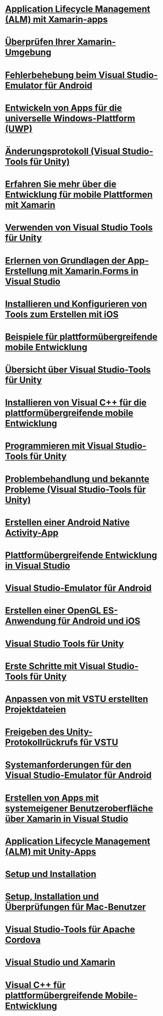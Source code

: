 # [Application Lifecycle Management (ALM) mit Xamarin-apps](application-lifecycle-management-alm-with-xamarin-apps.md)
# [Überprüfen Ihrer Xamarin-Umgebung](verify-your-xamarin-environment.md)
# [Fehlerbehebung beim Visual Studio-Emulator für Android](troubleshooting-the-visual-studio-emulator-for-android.md)
# [Entwickeln von Apps für die universelle Windows-Plattform (UWP)](develop-apps-for-the-universal-windows-platform-uwp.md)
# [Änderungsprotokoll (Visual Studio-Tools für Unity)](change-log-visual-studio-tools-for-unity.md)
# [Erfahren Sie mehr über die Entwicklung für mobile Plattformen mit Xamarin](learn-about-mobile-development-with-xamarin.md)
# [Verwenden von Visual Studio Tools für Unity](using-visual-studio-tools-for-unity.md)
# [Erlernen von Grundlagen der App-Erstellung mit Xamarin.Forms in Visual Studio](learn-app-building-basics-with-xamarin-forms-in-visual-studio.md)
# [Installieren und Konfigurieren von Tools zum Erstellen mit iOS](install-and-configure-tools-to-build-using-ios.md)
# [Beispiele für plattformübergreifende mobile Entwicklung](cross-platform-mobile-development-examples.md)
# [Übersicht über Visual Studio-Tools für Unity](overview-of-visual-studio-tools-for-unity.md)
# [Installieren von Visual C++ für die plattformübergreifende mobile Entwicklung](install-visual-cpp-for-cross-platform-mobile-development.md)
# [Programmieren mit Visual Studio-Tools für Unity](programming-visual-studio-tools-for-unity.md)
# [Problembehandlung und bekannte Probleme (Visual Studio-Tools für Unity)](troubleshooting-and-known-issues-visual-studio-tools-for-unity.md)
# [Erstellen einer Android Native Activity-App](create-an-android-native-activity-app.md)
# [Plattformübergreifende Entwicklung in Visual Studio](cross-platform-mobile-development-in-visual-studio.md)
# [Visual Studio-Emulator für Android](visual-studio-emulator-for-android.md)
# [Erstellen einer OpenGL ES-Anwendung für Android und iOS](build-an-opengl-es-application-on-android-and-ios.md)
# [Visual Studio Tools für Unity](visual-studio-tools-for-unity.md)
# [Erste Schritte mit Visual Studio-Tools für Unity](getting-started-with-visual-studio-tools-for-unity.md)
# [Anpassen von mit VSTU erstellten Projektdateien](customize-project-files-created-by-vstu.md)
# [Freigeben des Unity-Protokollrückrufs für VSTU](share-the-unity-log-callback-with-vstu.md)
# [Systemanforderungen für den Visual Studio-Emulator für Android](system-requirements-for-the-visual-studio-emulator-for-android.md)
# [Erstellen von Apps mit systemeigener Benutzeroberfläche über Xamarin in Visual Studio](build-apps-with-native-ui-using-xamarin-in-visual-studio.md)
# [Application Lifecycle Management (ALM) mit Unity-Apps](application-lifecycle-management-alm-with-unity-apps.md)
# [Setup und Installation](setup-and-install.md)
# [Setup, Installation und Überprüfungen für Mac-Benutzer](setup-install-and-verifications-for-mac-users.md)
# [Visual Studio-Tools für Apache Cordova](visual-studio-tools-for-apache-cordova.md)
# [Visual Studio und Xamarin](visual-studio-and-xamarin.md)
# [Visual C++ für plattformübergreifende Mobile-Entwicklung](visual-cpp-for-cross-platform-mobile-development.md)
